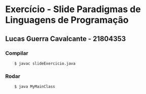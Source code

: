 # Exercício - Slide Paradigmas de Linguagens de Programação

## Lucas Guerra Cavalcante - 21804353

### Compilar 

        $ javac slideExercicio.java

### Rodar 

        $ java MyMainClass

        